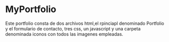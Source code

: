 # MyPortfolio

Este portfolio consta de dos archivos html,el rpinciapl denominado Portfolio y el formulario de contacto, tres css, un javascript y una carpeta denominada iconos con todos las imagenes empleadas.
